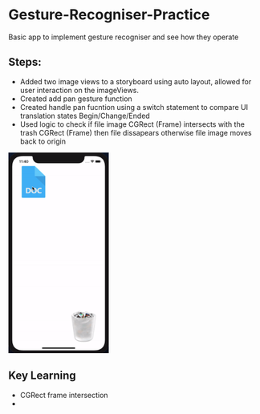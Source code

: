 # Gesture-Recogniser-Practice
Basic app to implement gesture recogniser and see how they operate

## Steps:

* Added two image views to a storyboard using auto layout, allowed for user interaction on the imageViews. 
* Created add pan gesture function
* Created handle pan fucntion using a switch statement to compare UI translation states Begin/Change/Ended 
* Used logic to check if file image CGRect (Frame) intersects with the trash CGRect (Frame) then file dissapears otherwise file image moves back to origin

<img src="gesture.gif" width="200" height="400" />

## Key Learning

* CGRect frame intersection
* 
